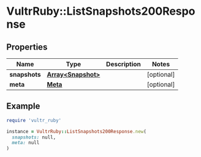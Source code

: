 # VultrRuby::ListSnapshots200Response

## Properties

| Name | Type | Description | Notes |
| ---- | ---- | ----------- | ----- |
| **snapshots** | [**Array&lt;Snapshot&gt;**](Snapshot.md) |  | [optional] |
| **meta** | [**Meta**](Meta.md) |  | [optional] |

## Example

```ruby
require 'vultr_ruby'

instance = VultrRuby::ListSnapshots200Response.new(
  snapshots: null,
  meta: null
)
```

